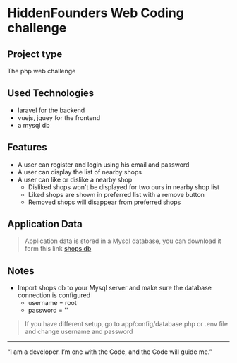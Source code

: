 # HiddenFounders Web Coding challenge

## Project type
The php web challenge
## Used Technologies
* laravel for the backend
* vuejs, jquey for the frontend
* a mysql db
## Features
* A user can register and login using his email and password
* A user can display the list of nearby shops
* A user can like or dislike a nearby shop
    * Disliked shops  won't be displayed for two ours in nearby shop list
    * Liked shops are shown in preferred list with a remove button
    * Removed shops will disappear from preferred shops
## Application Data 
> Application data is stored in a Mysql database, you can download it form this link [shops db](http://www.mediafire.com/file/iuuaq2z3x570er6/shops.rar)
## Notes
* Import shops db to your Mysql server and make sure the database connection is configured
     * username = root
     * password = ''
 > If you have different setup, go to app/config/database.php or .env file and change username and password

***
“I am a developer. I’m one with the Code, and the Code will guide me.”
 

 



